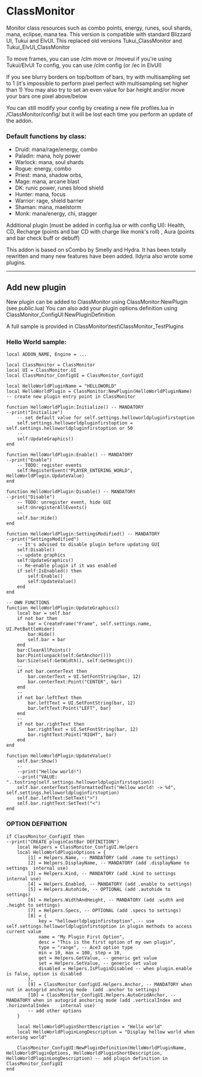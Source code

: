 # ClassMonitor
Monitor class resources such as combo points, energy, runes, soul shards, mana, eclipse, mana tea. 
This version is compatible with standard Blizzard UI, Tukui and ElvUI. This replaced old versions Tukui_ClassMonitor and Tukui_ElvUI_ClassMonitor 

To move frames, you can use /clm move or /moveui if you're using Tukui/ElvUI 
To config, you can use /clm config (or /ec in ElvUI) 

If you see blurry borders on top/bottom of bars, try with multisampling set to 1 (it's impossible to perform pixel perfect with multisampling set higher than 1) You may also try to set an even value for bar height and/or move your bars one pixel above/below

You can still modify your config by creating a new file profiles.lua in /ClassMonitor/config/ but it will be lost each time you perform an update of the addon. 

### Default functions by class:
* Druid: mana/rage/energy, combo
* Paladin: mana, holy power
* Warlock: mana, soul shards
* Rogue: energy, combo
* Priest: mana, shadow orbs,
* Mage: mana, arcane blast
* DK: runic power, runes blood shield
* Hunter: mana, focus
* Warrior: rage, shield barrier 
* Shaman: mana, maelstorm
* Monk: mana/energy, chi, stagger

Additional plugin (must be added in config.lua or with config UI): 
Health, CD, Recharge (points and bar CD with charge like monk's roll) , Aura (points and bar check buff or debuff) 

This addon is based on sCombo by Smelly and Hydra. It has been totally rewritten and many new features have been added. Ildyria also wrote some plugins. 
******
## Add new plugin
New plugin can be added to ClassMonitor using ClassMonitor:NewPlugin  (see public.lua)
You can also add your plugin options definition using ClassMonitor_ConfigUI:NewPluginDefinition

A full sample is provided in ClassMonitor\test\ClassMonitor_TestPlugins

### Hello World sample:
```
local ADDON_NAME, Engine = ...

local ClassMonitor = ClassMonitor
local UI = ClassMonitor.UI
local ClassMonitor_ConfigUI = ClassMonitor_ConfigUI

local HelloWorldPluginName = "HELLOWORLD"
local HelloWorldPlugin = ClassMonitor:NewPlugin(HelloWorldPluginName) -- create new plugin entry point in ClassMonitor

function HelloWorldPlugin:Initialize() -- MANDATORY
--print("Initialize")
	-- set default value for self.settings.helloworldpluginfirstoption
	self.settings.helloworldpluginfirstoption = self.settings.helloworldpluginfirstoption or 50
	--
	self:UpdateGraphics()
end

function HelloWorldPlugin:Enable() -- MANDATORY
--print("Enable")
	-- TODO: register events
	self:RegisterEvent("PLAYER_ENTERING_WORLD", HelloWorldPlugin.UpdateValue)
end

function HelloWorldPlugin:Disable() -- MANDATORY
--print("Disable")
	-- TODO: unregister event, hide GUI
	self:UnregisterAllEvents()
	--
	self.bar:Hide()
end

function HelloWorldPlugin:SettingsModified() -- MANDATORY
--print("SettingsModified")
	-- It's advised to disable plugin before updating GUI
	self:Disable()
	-- update graphics
	self:UpdateGraphics()
	-- Re-enable plugin if it was enabled
	if self:IsEnabled() then
		self:Enable()
		self:UpdateValue()
	end
end

-- OWN FUNCTIONS
function HelloWorldPlugin:UpdateGraphics()
	local bar = self.bar
	if not bar then
		bar = CreateFrame("Frame", self.settings.name, UI.PetBattleHider)
		bar:Hide()
		self.bar = bar
	end
	bar:ClearAllPoints()
	bar:Point(unpack(self:GetAnchor()))
	bar:Size(self:GetWidth(), self:GetHeight())
	--
	if not bar.centerText then
		bar.centerText = UI.SetFontString(bar, 12)
		bar.centerText:Point("CENTER", bar)
	end
	--
	if not bar.leftText then
		bar.leftText = UI.SetFontString(bar, 12)
		bar.leftText:Point("LEFT", bar)
	end
	--
	if not bar.rightText then
		bar.rightText = UI.SetFontString(bar, 12)
		bar.rightText:Point("RIGHT", bar)
	end
end

function HelloWorldPlugin:UpdateValue()
	self.bar:Show()
	--
	--print("Hellow world!")
	--print("VALUE: "..tostring(self.settings.helloworldpluginfirstoption))
	self.bar.centerText:SetFormattedText("Hellow world! -> %d", self.settings.helloworldpluginfirstoption)
	self.bar.leftText:SetText(">")
	self.bar.rightText:SetText("<")
end
```

### OPTION DEFINITION
```
if ClassMonitor_ConfigUI then
--print("CREATE pluginCastBar DEFINITION")
	local Helpers = ClassMonitor_ConfigUI.Helpers
	local HelloWorldPluginOptions = {
		[1] = Helpers.Name, -- MANDATORY (add .name to settings)
		[2] = Helpers.DisplayName, -- MANDATORY (add .displayName to settings  internal use)
		[3] = Helpers.Kind, -- MANDATORY (add .kind to settings  internal use)
		[4] = Helpers.Enabled, -- MANDATORY (add .enable to settings)
		[5] = Helpers.Autohide, -- OPTIONAL (add .autohide to settings)
		[6] = Helpers.WidthAndHeight, -- MANDATORY (add .width and .height to settings)
		[7] = Helpers.Specs, -- OPTIONAL (add .specs to settings)
		[8] = {
			key = "helloworldpluginfirstoption", -- use  self.settings.helloworldpluginfirstoption in plugin methods to access current value
			name = "My Plugin First Option",
			desc = "This is the first option of my own plugin",
			type = "range", -- Ace3 option type
			min = 10, max = 100, step = 10,
			get = Helpers.GetValue, -- generic get value
			set = Helpers.SetValue, -- generic set value
			disabled = Helpers.IsPluginDisabled -- when plugin.enable is false, option is disabled
		},
		[9] = ClassMonitor_ConfigUI.Helpers.Anchor, -- MANDATORY when not in autogrid anchoring mode  (add .anchor to settings)
		[10] = ClassMonitor_ConfigUI.Helpers.AutoGridAnchor, -- MANDATORY when in autogrid anchoring mode (add .verticalIndex and .horizontalIndex    internal use)
		-- add other options
	}

	local HelloWorldPluginShortDescription = "Hello world"
	local HelloWorldPluginLongDescription = "Display hellow world when entering world"

	ClassMonitor_ConfigUI:NewPluginDefinition(HelloWorldPluginName, HelloWorldPluginOptions, HelloWorldPluginShortDescription, HelloWorldPluginLongDescription) -- add plugin definition in ClassMonitor_ConfigUI
end
```
